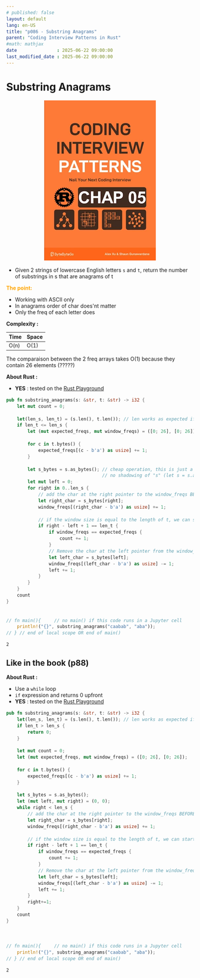 ```yaml
---
# published: false
layout: default
lang: en-US
title: "p086 - Substring Anagrams"
parent: "Coding Interview Patterns in Rust"
#math: mathjax
date               : 2025-06-22 09:00:00
last_modified_date : 2025-06-22 09:00:00
---
```


# Substring Anagrams

<div align="center">
<img src="../assets/chap_05.webp" alt="" width="300" loading="lazy"/>
</div>

* Given 2 strings of lowercase English letters `s` and `t`, return the number of substrings in s that are anagrams of t

<span style="color:orange"><b>The point:</b></span>
* Working with ASCII only
* In anagrams order of char does'nt matter
* Only the freq of each letter does

**Complexity :**

| Time | Space |
|------|-------|
| O(n) | O(1)  |

The comparaison between the 2 freq arrays takes O(1) because they contain 26 elements (?????)

**About Rust :**
* **YES** : tested on the [Rust Playground](https://play.rust-lang.org/)



<!-- <span style="color:red"><b>TODO : </b></span> 
* Add comments in the source code        
 -->

<!-- * <span style="color:lime"><b>Preferred solution?</b></span>      -->





```rust
pub fn substring_anagrams(s: &str, t: &str) -> i32 {
    let mut count = 0;
    
    let(len_s, len_t) = (s.len(), t.len()); // len works as expected if ASCII
    if len_t <= len_s {
        let (mut expected_freqs, mut window_freqs) = ([0; 26], [0; 26]);
        
        for c in t.bytes() {
            expected_freqs[(c - b'a') as usize] += 1;
        }

        let s_bytes = s.as_bytes(); // cheap operation, this is just a view of s as u8. 
                                    // no shadowing of "s" (let s = s.as_bytes()) because I want to be explicit
        let mut left = 0;
        for right in 0..len_s {
            // add the char at the right pointer to the window_freqs BEFORE sliding the window
            let right_char = s_bytes[right];
            window_freqs[(right_char - b'a') as usize] += 1;
            
            // if the window size is equal to the length of t, we can start comparing the window_freqs with expected_freqs
            if right - left + 1 == len_t {
                if window_freqs == expected_freqs {
                    count += 1;
                }
                // Remove the char at the left pointer from the window_freqs BEFORE sliding the window    
                let left_char = s_bytes[left];
                window_freqs[(left_char - b'a') as usize] -= 1;
                left += 1;
            }
        }
    } 
    count
}


// fn main(){     // no main() if this code runs in a Jupyter cell 
    println!("{}", substring_anagrams("caabab", "aba"));
// } // end of local scope OR end of main()       

```

    2


## Like in the book (p88)

**About Rust :**
* Use a `while` loop 
* ``if`` expression and returns 0 upfront
* **YES** : tested on the [Rust Playground](https://play.rust-lang.org/)


```rust
pub fn substring_anagrams(s: &str, t: &str) -> i32 {
    let(len_s, len_t) = (s.len(), t.len()); // len works as expected if ASCII
    if len_t > len_s {
        return 0;
    }
    
    let mut count = 0;
    let (mut expected_freqs, mut window_freqs) = ([0; 26], [0; 26]);

    for c in t.bytes() {
        expected_freqs[(c - b'a') as usize] += 1;
    }

    let s_bytes = s.as_bytes();
    let (mut left, mut right) = (0, 0);
    while right < len_s {
        // add the char at the right pointer to the window_freqs BEFORE sliding the window
        let right_char = s_bytes[right];
        window_freqs[(right_char - b'a') as usize] += 1;
        
        // if the window size is equal to the length of t, we can start comparing the window_freqs with expected_freqs
        if right - left + 1 == len_t {
            if window_freqs == expected_freqs {
                count += 1;
            }
            // Remove the char at the left pointer from the window_freqs BEFORE sliding the window    
            let left_char = s_bytes[left];
            window_freqs[(left_char - b'a') as usize] -= 1;
            left += 1;
        }
        right+=1;
    }
    count
}



// fn main(){     // no main() if this code runs in a Jupyter cell 
    println!("{}", substring_anagrams("caabab", "aba"));
// } // end of local scope OR end of main()       

```

    2

